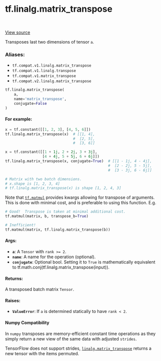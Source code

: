 <div itemscope itemtype="http://developers.google.com/ReferenceObject">
<meta itemprop="name" content="tf.linalg.matrix_transpose" />
<meta itemprop="path" content="Stable" />
</div>

# tf.linalg.matrix_transpose

<!-- Insert buttons -->

<table class="tfo-notebook-buttons tfo-api" align="left">
</table>

<a target="_blank" href="/code/stable/tensorflow/python/ops/array_ops.py">View source</a>



<!-- Start diff -->
Transposes last two dimensions of tensor `a`.

### Aliases:

* `tf.compat.v1.linalg.matrix_transpose`
* `tf.compat.v1.linalg.transpose`
* `tf.compat.v1.matrix_transpose`
* `tf.compat.v2.linalg.matrix_transpose`


``` python
tf.linalg.matrix_transpose(
    a,
    name='matrix_transpose',
    conjugate=False
)
```



<!-- Placeholder for "Used in" -->


#### For example:



```python
x = tf.constant([[1, 2, 3], [4, 5, 6]])
tf.linalg.matrix_transpose(x)  # [[1, 4],
                               #  [2, 5],
                               #  [3, 6]]

x = tf.constant([[1 + 1j, 2 + 2j, 3 + 3j],
                 [4 + 4j, 5 + 5j, 6 + 6j]])
tf.linalg.matrix_transpose(x, conjugate=True)  # [[1 - 1j, 4 - 4j],
                                               #  [2 - 2j, 5 - 5j],
                                               #  [3 - 3j, 6 - 6j]]

# Matrix with two batch dimensions.
# x.shape is [1, 2, 3, 4]
# tf.linalg.matrix_transpose(x) is shape [1, 2, 4, 3]
```

Note that <a href="../../tf/linalg/matmul.md"><code>tf.matmul</code></a> provides kwargs allowing for transpose of arguments.
This is done with minimal cost, and is preferable to using this function. E.g.

```python
# Good!  Transpose is taken at minimal additional cost.
tf.matmul(matrix, b, transpose_b=True)

# Inefficient!
tf.matmul(matrix, tf.linalg.matrix_transpose(b))
```



#### Args:


* <b>`a`</b>: A `Tensor` with `rank >= 2`.
* <b>`name`</b>: A name for the operation (optional).
* <b>`conjugate`</b>: Optional bool. Setting it to `True` is mathematically equivalent
  to tf.math.conj(tf.linalg.matrix_transpose(input)).


#### Returns:

A transposed batch matrix `Tensor`.



#### Raises:


* <b>`ValueError`</b>:  If `a` is determined statically to have `rank < 2`.

#### Numpy Compatibility
In `numpy` transposes are memory-efficient constant time operations as they
simply return a new view of the same data with adjusted `strides`.

TensorFlow does not support strides, <a href="../../tf/linalg/matrix_transpose.md"><code>linalg.matrix_transpose</code></a> returns a new
tensor with the items permuted.

